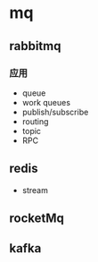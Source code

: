 # mq

## rabbitmq

### 应用

- queue
- work queues
- publish/subscribe
- routing
- topic
- RPC

## redis

- stream

## rocketMq

## kafka
